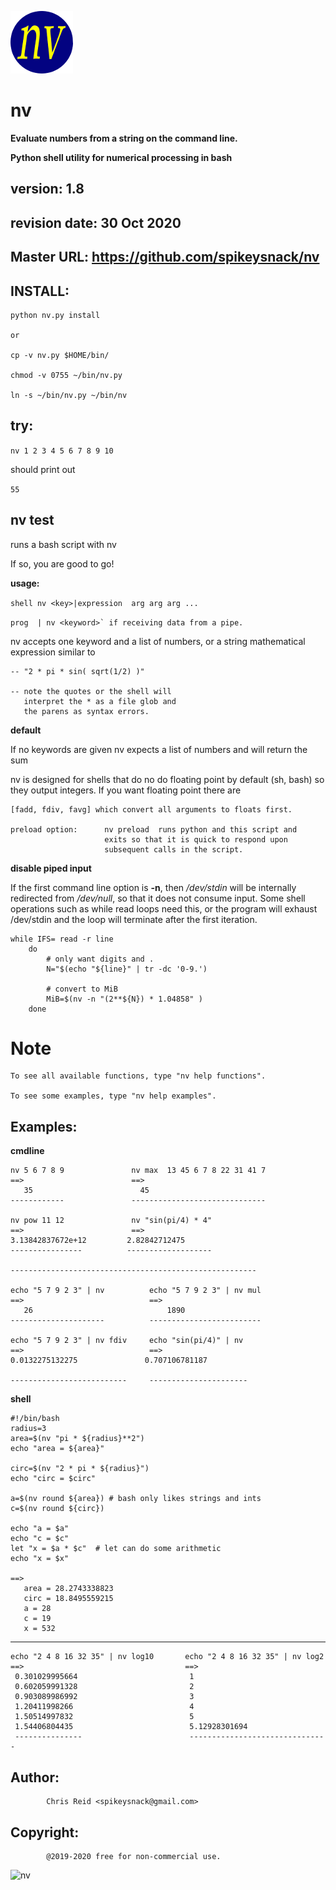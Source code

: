 ![nv](nvlogo.png)

# nv

**Evaluate numbers from a string on the command line.**

**Python shell utility for numerical processing in bash**

version: 1.8
-------

revision date: 30 Oct 2020
-------------

Master URL: <https://github.com/spikeysnack/nv>
-----------


INSTALL:
--------

    python nv.py install

    or

    cp -v nv.py $HOME/bin/

    chmod -v 0755 ~/bin/nv.py

    ln -s ~/bin/nv.py ~/bin/nv


try:
----

 `nv 1 2 3 4 5 6 7 8 9 10`

should print out

 `55`



nv test
-------

runs a bash script with nv

If so, you are good to go!


**usage:**

 ```shell nv <key>|expression  arg arg arg ...```
 
 ```prog  | nv <keyword>` if receiving data from a pipe.```
 
    
nv accepts one keyword and a list of numbers,
or a string mathematical expression
similar to

    -- "2 * pi * sin( sqrt(1/2) )"
    
    -- note the quotes or the shell will
       interpret the * as a file glob and
       the parens as syntax errors.


**default**

If no keywords are given nv expects a list of numbers and will return the sum
    
nv is designed for shells that do no do floating point by default (sh, bash)
so they output integers. If you want floating point there are
    
    [fadd, fdiv, favg] which convert all arguments to floats first.
    
    preload option:      nv preload  runs python and this script and
                         exits so that it is quick to respond upon
                         subsequent calls in the script.
    

**disable piped input**

If the first command line option is **-n**, then */dev/stdin* will be internally
redirected from */dev/null*, so that it does not consume input. Some
shell operations such as while read loops need this, or the program
will exhaust /dev/stdin and the loop will terminate after the first iteration.

    while IFS= read -r line
        do
	        # only want digits and . 
            N="$(echo "${line}" | tr -dc '0-9.')

	        # convert to MiB
            MiB=$(nv -n "(2**${N}) * 1.04858" )
        done


Note    
====
    To see all available functions, type "nv help functions".
               
    To see some examples, type "nv help examples".




Examples:
--------

**cmdline**
    
    nv 5 6 7 8 9               nv max  13 45 6 7 8 22 31 41 7
    ==>                        ==>
       35                        45
    ------------               ------------------------------
     
    nv pow 11 12               nv "sin(pi/4) * 4"
    ==>                        ==>
    3.13842837672e+12         2.82842712475
    ----------------          -------------------
    
    -------------------------------------------------------
     
    echo "5 7 9 2 3" | nv          echo "5 7 9 2 3" | nv mul
    ==>                            ==>
       26                              1890
    ---------------------          -------------------------
     
    echo "5 7 9 2 3" | nv fdiv     echo "sin(pi/4)" | nv
    ==>                            ==>
    0.0132275132275               0.707106781187

    --------------------------     ----------------------

**shell**

    #!/bin/bash
    radius=3
    area=$(nv "pi * ${radius}**2")
    echo "area = ${area}"
 
    circ=$(nv "2 * pi * ${radius}")
    echo "circ = $circ"
 
    a=$(nv round ${area}) # bash only likes strings and ints
    c=$(nv round ${circ})
 
    echo "a = $a"
    echo "c = $c"
    let "x = $a * $c"  # let can do some arithmetic
    echo "x = $x"
 
    ==>
       area = 28.2743338823
       circ = 18.8495559215
       a = 28
       c = 19
       x = 532

---------------------------------------------------------------------

    echo "2 4 8 16 32 35" | nv log10       echo "2 4 8 16 32 35" | nv log2
    ==>                                    ==>
     0.301029995664                         1
     0.602059991328                         2
     0.903089986992                         3
     1.20411998266                          4
     1.50514997832                          5
     1.54406804435                          5.12928301694
     ---------------                        -------------------------------

Author:
-------
			Chris Reid <spikeysnack@gmail.com>

Copyright:
----------
			@2019-2020 free for non-commercial use.


![nv](nv.png)
